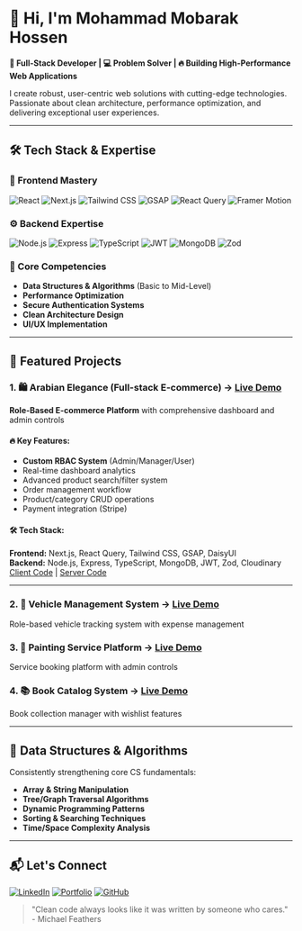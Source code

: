 # 👋 Hi, I'm Mohammad Mobarak Hossen

**🚀 Full-Stack Developer | 💻 Problem Solver | 🔥 Building High-Performance Web Applications**

I create robust, user-centric web solutions with cutting-edge technologies. Passionate about clean architecture, performance optimization, and delivering exceptional user experiences.

---

## 🛠️ Tech Stack & Expertise

### 🌟 Frontend Mastery
![React](https://img.shields.io/badge/-React-61DAFB?logo=react&logoColor=white)
![Next.js](https://img.shields.io/badge/-Next.js-000000?logo=nextdotjs&logoColor=white)
![Tailwind CSS](https://img.shields.io/badge/-Tailwind_CSS-06B6D4?logo=tailwindcss&logoColor=white)
![GSAP](https://img.shields.io/badge/-GSAP-88CE02?logo=greensock&logoColor=white)
![React Query](https://img.shields.io/badge/-React_Query-FF4154?logo=reactquery&logoColor=white)
![Framer Motion](https://img.shields.io/badge/-Framer_Motion-0055FF?logo=framer&logoColor=white)

### ⚙️ Backend Expertise
![Node.js](https://img.shields.io/badge/-Node.js-339933?logo=nodedotjs&logoColor=white)
![Express](https://img.shields.io/badge/-Express-000000?logo=express&logoColor=white)
![TypeScript](https://img.shields.io/badge/-TypeScript-3178C6?logo=typescript&logoColor=white)
![JWT](https://img.shields.io/badge/-JWT-000000?logo=jsonwebtokens&logoColor=white)
![MongoDB](https://img.shields.io/badge/-MongoDB-47A248?logo=mongodb&logoColor=white)
![Zod](https://img.shields.io/badge/-Zod-1A365D?logo=zod&logoColor=white)

### 🧠 Core Competencies
- **Data Structures & Algorithms** (Basic to Mid-Level)
- **Performance Optimization**
- **Secure Authentication Systems**
- **Clean Architecture Design**
- **UI/UX Implementation**

---

## 🚀 Featured Projects

### 1. 🛍️ Arabian Elegance (Full-stack E-commerce) → [Live Demo](https://arabian-elegance-client.vercel.app/)
**Role-Based E-commerce Platform** with comprehensive dashboard and admin controls

#### 🔥 Key Features:
- **Custom RBAC System** (Admin/Manager/User)
- Real-time dashboard analytics
- Advanced product search/filter system
- Order management workflow
- Product/category CRUD operations
- Payment integration (Stripe)

#### 🛠️ Tech Stack:
**Frontend:** Next.js, React Query, Tailwind CSS, GSAP, DaisyUI  
**Backend:** Node.js, Express, TypeScript, MongoDB, JWT, Zod, Cloudinary  
[Client Code](https://github.com/md-mobarak/Arabian_eleganceBD_client) | [Server Code](https://github.com/md-mobarak/arabian-elegance-backend2)

---

### 2. 🚚 Vehicle Management System → [Live Demo](https://vehicle-management-frontend-seven.vercel.app/login)
Role-based vehicle tracking system with expense management

### 3. 🎨 Painting Service Platform → [Live Demo](https://painting-client-9.vercel.app/)
Service booking platform with admin controls

### 4. 📚 Book Catalog System → [Live Demo](https://simple-book-catalog-application-5.vercel.app/)
Book collection manager with wishlist features

---

## 🧠 Data Structures & Algorithms
Consistently strengthening core CS fundamentals:
- **Array & String Manipulation**
- **Tree/Graph Traversal Algorithms**
- **Dynamic Programming Patterns**
- **Sorting & Searching Techniques**
- **Time/Space Complexity Analysis**

---

## 📬 Let's Connect
[![LinkedIn](https://img.shields.io/badge/LinkedIn-0077B5?style=for-the-badge&logo=linkedin&logoColor=white)](https://www.linkedin.com/in/mohammad-mobarak-hossen-75b535240/)
[![Portfolio](https://img.shields.io/badge/Portfolio-4285F4?style=for-the-badge&logo=google-chrome&logoColor=white)](https://mobarak-protfolio.vercel.app/)
[![GitHub](https://img.shields.io/badge/GitHub-100000?style=for-the-badge&logo=github&logoColor=white)](https://github.com/md-mobarak)

> "Clean code always looks like it was written by someone who cares." - Michael Feathers
